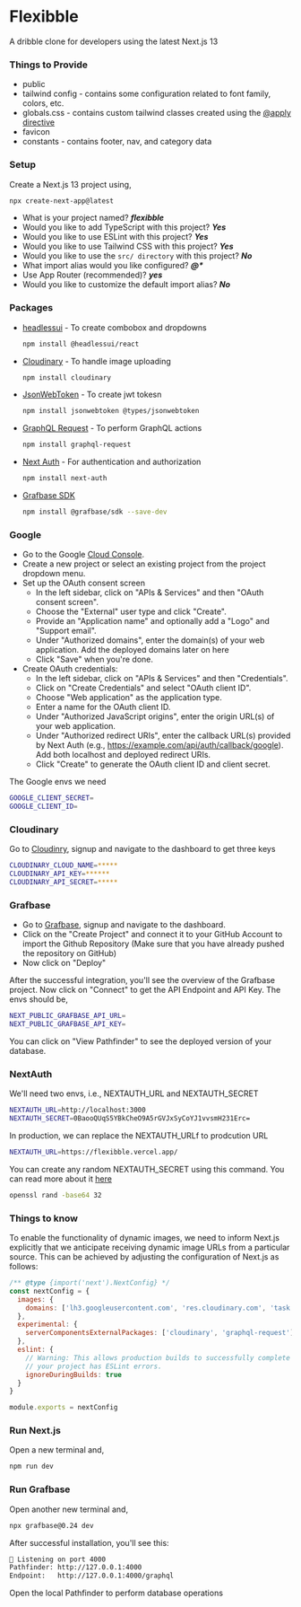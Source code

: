 # Flexibble

A dribble clone for developers using the latest Next.js 13

### Things to Provide

- public 
- tailwind config - contains some configuration related to font family, colors, etc.
- globals.css - contains custom tailwind classes created using the [@apply directive](https://tailwindcss.com/docs/functions-and-directives#apply)
- favicon
- constants - contains footer, nav, and category data

### Setup

Create a Next.js 13 project using,

```bash
npx create-next-app@latest
```

- What is your project named? **_flexibble_**
- Would you like to add TypeScript with this project? **_Yes_**
- Would you like to use ESLint with this project? **_Yes_**
- Would you like to use Tailwind CSS with this project? **_Yes_**
- Would you like to use the `src/ directory` with this project? **_No_**
- What import alias would you like configured? **_@\*_**
- Use App Router (recommended)?  **_yes_**
- Would you like to customize the default import alias? **_No_**

### Packages

- [headlessui](https://headlessui.com/) - To create combobox and dropdowns
  ```bash
  npm install @headlessui/react
  ```
- [Cloudinary](https://cloudinary.com/) - To handle image uploading
  ```bash
  npm install cloudinary
  ```
- [JsonWebToken](https://www.npmjs.com/package/jsonwebtoken) - To create jwt tokesn
  ```bash
  npm install jsonwebtoken @types/jsonwebtoken
  ```
- [GraphQL Request](https://www.npmjs.com/package/graphql-request) - To perform GraphQL actions
  ```bash
  npm install graphql-request
  ```
- [Next Auth](https://next-auth.js.org/getting-started/introduction) - For authentication and authorization
  ```bash
  npm install next-auth
  ```
- [Grafbase SDK](https://www.npmjs.com/package/@grafbase/sdk) 
  ```bash
  npm install @grafbase/sdk --save-dev
  ```

### Google
- Go to the Google [Cloud Console](https://console.cloud.google.com/).
- Create a new project or select an existing project from the project dropdown menu.
- Set up the OAuth consent screen
  - In the left sidebar, click on "APIs & Services" and then "OAuth consent screen".
  - Choose the "External" user type and click "Create".
  - Provide an "Application name" and optionally add a "Logo" and "Support email".
  - Under "Authorized domains", enter the domain(s) of your web application. Add the deployed domains later on here
  - Click "Save" when you're done.
- Create OAuth credentials:
  - In the left sidebar, click on "APIs & Services" and then "Credentials".
  - Click on "Create Credentials" and select "OAuth client ID".
  - Choose "Web application" as the application type.
  - Enter a name for the OAuth client ID.
  - Under "Authorized JavaScript origins", enter the origin URL(s) of your web application.
  - Under "Authorized redirect URIs", enter the callback URL(s) provided by Next Auth (e.g., https://example.com/api/auth/callback/google). Add both localhost and deployed redirect URIs. 
  - Click "Create" to generate the OAuth client ID and client secret.

The Google envs we need
```bash
GOOGLE_CLIENT_SECRET=
GOOGLE_CLIENT_ID=
```

### Cloudinary

Go to [Cloudinry](https://cloudinary.com/), signup and navigate to the dashboard to get three keys
```bash
CLOUDINARY_CLOUD_NAME=*****
CLOUDINARY_API_KEY=******
CLOUDINARY_API_SECRET=*****
```

### Grafbase

- Go to [Grafbase](https://grafbase.com/), signup and navigate to the dashboard.
- Click on the "Create Project" and connect it to your GitHub Account to import the Github Repository (Make sure that you have already pushed the repository on GitHub)
- Now click on "Deploy"

After the successful integration, you'll see the overview of the Grafbase project. Now click on "Connect" to get the API Endpoint and API Key. The envs should be, 
```bash
NEXT_PUBLIC_GRAFBASE_API_URL=
NEXT_PUBLIC_GRAFBASE_API_KEY=
```

You can click on "View Pathfinder" to see the deployed version of your database. 

### NextAuth
We'll need two envs, i.e., NEXTAUTH_URL and NEXTAUTH_SECRET

```bash
NEXTAUTH_URL=http://localhost:3000
NEXTAUTH_SECRET=0BaooQUqS5YBkCheO9A5rGVJxSyCoYJ1vvsmH231Erc=
```

In production, we can replace the NEXTAUTH_URLf to prodcution URL
```bash
NEXTAUTH_URL=https://flexibble.vercel.app/
```

You can create any random NEXTAUTH_SECRET using this command. You can read more about it [here](https://next-auth.js.org/configuration/options#secret)
```bash
openssl rand -base64 32
```

### Things to know

To enable the functionality of dynamic images, we need to inform Next.js explicitly that we anticipate receiving dynamic image URLs from a particular source. This can be achieved by adjusting the configuration of Next.js as follows:

```javascript
/** @type {import('next').NextConfig} */
const nextConfig = {
  images: {
    domains: ['lh3.googleusercontent.com', 'res.cloudinary.com', 'task.com']
  },
  experimental: {
    serverComponentsExternalPackages: ['cloudinary', 'graphql-request']
  },
  eslint: {
    // Warning: This allows production builds to successfully complete even if
    // your project has ESLint errors.
    ignoreDuringBuilds: true
  }
}

module.exports = nextConfig
```

### Run Next.js

Open a new terminal and,
```bash
npm run dev
```

### Run Grafbase

Open another new terminal and,
```bash
npx grafbase@0.24 dev
```

After successful installation, you'll see this:
```bash
📡 Listening on port 4000
Pathfinder: http://127.0.0.1:4000
Endpoint:   http://127.0.0.1:4000/graphql
```

Open the local Pathfinder to perform database operations  
